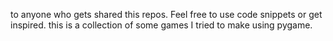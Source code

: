 to anyone who gets shared this repos. Feel free to use code snippets or get inspired. 
this is a collection of some games I tried to make using pygame.


